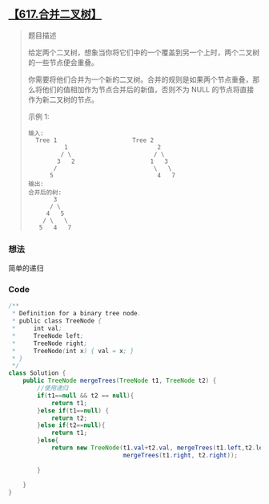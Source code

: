 ## [【617.合并二叉树】](https://leetcode.com/problems/merge-two-binary-trees/)

> 题目描述
>
> 给定两个二叉树，想象当你将它们中的一个覆盖到另一个上时，两个二叉树的一些节点便会重叠。
>
> 你需要将他们合并为一个新的二叉树。合并的规则是如果两个节点重叠，那么将他们的值相加作为节点合并后的新值，否则不为 NULL 的节点将直接作为新二叉树的节点。
>
> 示例 1:
>
> ```
> 输入: 
> 	Tree 1                     Tree 2                  
>           1                         2                             
>          / \                       / \                            
>         3   2                     1   3                        
>        /                           \   \                      
>       5                             4   7                  
> 输出: 
> 合并后的树:
> 	     3
> 	    / \
> 	   4   5
> 	  / \   \ 
> 	 5   4   7
> ```

### 想法

简单的递归



### Code

```java
/**
 * Definition for a binary tree node.
 * public class TreeNode {
 *     int val;
 *     TreeNode left;
 *     TreeNode right;
 *     TreeNode(int x) { val = x; }
 * }
 */
class Solution {
    public TreeNode mergeTrees(TreeNode t1, TreeNode t2) {
        //使用递归
        if(t1==null && t2 == null){
            return t1;
        }else if(t1==null) {
            return t2;
        }else if(t2==null){
            return t1;
        }else{
            return new TreeNode(t1.val+t2.val, mergeTrees(t1.left,t2.left),
                                mergeTrees(t1.right, t2.right));
            
        }
        
    }
}
```


